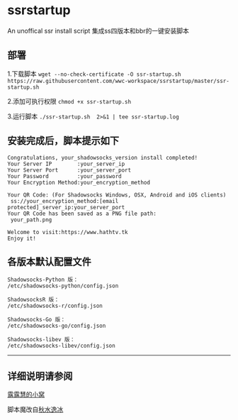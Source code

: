 # ssrstartup
An unoffical ssr install script
集成ss四版本和bbr的一键安装脚本

## 部署  
1.下载脚本
`wget --no-check-certificate -O ssr-startup.sh  
https://raw.githubusercontent.com/wwc-workspace/ssrstartup/master/ssr-startup.sh`
  
2.添加可执行权限
`chmod +x ssr-startup.sh`
  
3.运行脚本
`./ssr-startup.sh  2>&1 | tee ssr-startup.log`
  

## 安装完成后，脚本提示如下
```
Congratulations, your_shadowsocks_version install completed!  
Your Server IP        :your_server_ip  
Your Server Port      :your_server_port  
Your Password         :your_password  
Your Encryption Method:your_encryption_method

Your QR Code: (For Shadowsocks Windows, OSX, Android and iOS clients)  
 ss://your_encryption_method:[email protected]_server_ip:your_server_port
Your QR Code has been saved as a PNG file path:  
 your_path.png

Welcome to visit:https://www.hathtv.tk  
Enjoy it!
```
  
## 各版本默认配置文件
```
Shadowsocks-Python 版：
/etc/shadowsocks-python/config.json

ShadowsocksR 版：
/etc/shadowsocks-r/config.json

Shadowsocks-Go 版：
/etc/shadowsocks-go/config.json

Shadowsocks-libev 版：
/etc/shadowsocks-libev/config.json
```
  
***

## 详细说明请参阅
[露露慧的小窝](http://www.hathtv.tk/ghost/4/)
  
脚本魔改自[秋水逸冰](https://teddysun.com/)
